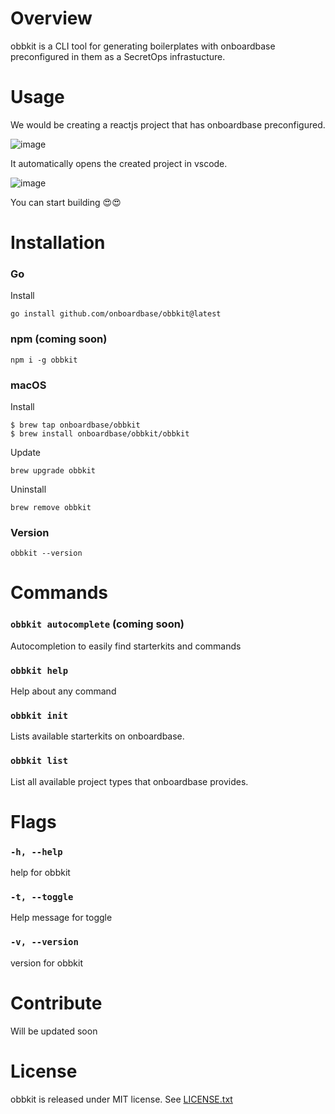 # Overview

obbkit is a CLI tool for generating boilerplates with onboardbase preconfigured in them as a SecretOps infrastucture.

# Usage
We would be creating a reactjs project that has onboardbase preconfigured.

![image](https://user-images.githubusercontent.com/65312338/183244277-d032a954-c369-4f34-9da2-b5b8682bf48c.png)

It automatically opens the created project in vscode.

![image](https://user-images.githubusercontent.com/65312338/183157684-25896db5-9d7e-40b5-881e-fec3edd349d8.png)

You can start building 😍😍

# Installation

### Go
 
Install
 
```
go install github.com/onboardbase/obbkit@latest
```
### npm (coming soon)

```
npm i -g obbkit
```

### macOS

Install

```
$ brew tap onboardbase/obbkit
$ brew install onboardbase/obbkit/obbkit
```

Update

```
brew upgrade obbkit
```

Uninstall

```
brew remove obbkit
```

### Version

```
obbkit --version
```
# Commands 

### `obbkit autocomplete` (coming soon)
Autocompletion to easily find starterkits and commands

### `obbkit help`        
Help about any command

### `obbkit init`        
Lists available starterkits on onboardbase.

### `obbkit list`        
List all available project types that onboardbase provides.

# Flags 

###  `-h, --help`      
help for obbkit

###  `-t, --toggle`    
Help message for toggle

###  `-v, --version`   
version for obbkit  

# Contribute 

Will be updated soon 

# License

obbkit is released under MIT license. See [LICENSE.txt](https://github.com/Onboardbase/obbkit/main/LICENSE)
